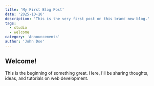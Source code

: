 ```yaml
---
title: 'My First Blog Post'
date: '2025-10-10'
description: 'This is the very first post on this brand new blog.'
tags:
  - studio
  - welcome
category: 'Announcements'
author: 'John Doe'
---
```


## Welcome!

This is the beginning of something great. Here, I'll be sharing thoughts, ideas, and tutorials on web development.
